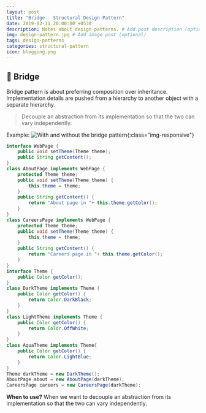 ```yaml
---
layout: post
title: "Bridge - Structural Design Pattern"
date: 2019-02-11 20:00:00 +0530
description: Notes about design patterns. # Add post description (optional)
img: design-pattern.jpg # Add image post (optional)
tags: design-patterns
categories: structural-pattern
icon: blogging.png
---
```

🚡 Bridge
-----------
Bridge pattern is about preferring composition over inheritance. Implementation details are pushed from a hierarchy to another object with a separate hierarchy. 
>Decouple an abstraction from its implementation so that the two can vary independently.

Example:
![With and without the bridge pattern]({{site.baseurl}}/assets/img/bridge_pattern.png){:class="img-responsive"}
```java
interface WebPage {
    public void setTheme(Theme theme);
    public String getContent();
}
class AboutPage implements WebPage {
    protected Theme theme;
    public void setTheme(Theme theme) {
        this.theme = theme;
    }
    public String getContent() {
        return "About page in "+ this.theme.getColor();
    }
}
class CareersPage implements WebPage {
    protected Theme theme;
    public void setTheme(Theme theme) {
        this.theme = theme;
    }
    public String getContent() {
        return "Careers page in "+ this.theme.getColor();
    }
}
interface Theme {
    public Color getColor();
}
class DarkTheme implements Theme {
    public Color getColor() {
        return Color.DarkBlack;
    }
}
class LightTheme implements Theme {
    public Color getColor() {
        return Color.OffWhite;
    }
}
class AquaTheme implements Theme{
    public Color getColor() {
        return Color.LightBlue;
    }
}
Theme darkTheme = new DarkTheme();
AboutPage about = new AboutPage(darkTheme);
CareersPage careers = new CareersPage(darkTheme);
```
**When to use?** When we want to decouple an abstraction from its implementation so that the two can vary independently.
